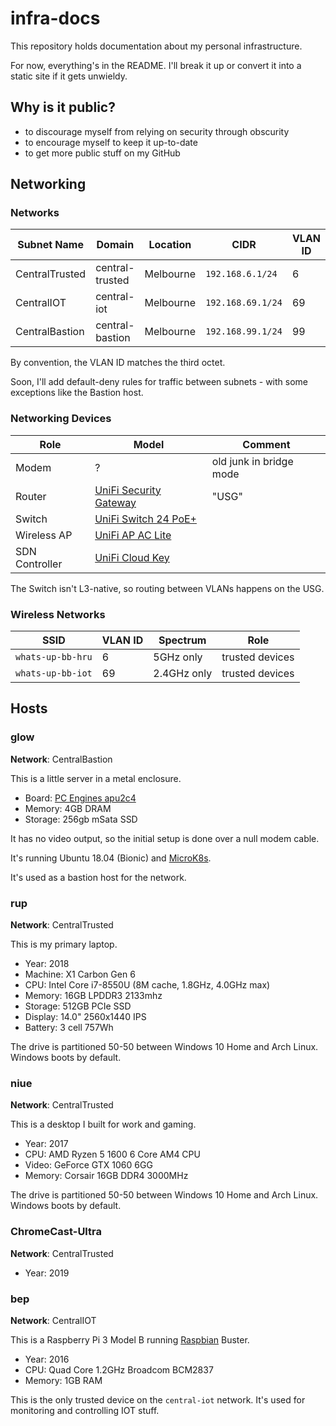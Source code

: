 # infra-docs

This repository holds documentation about my personal infrastructure.

For now, everything's in the README. I'll break it up or convert it into a
static site if it gets unwieldy.

## Why is it public?

* to discourage myself from relying on security through obscurity
* to encourage myself to keep it up-to-date
* to get more public stuff on my GitHub

## Networking

### Networks

| Subnet Name      | Domain          | Location  | CIDR              | VLAN ID |
| ---------------- | --------------- | --------- | ----------------- | ------- |
| CentralTrusted   | central-trusted | Melbourne | `192.168.6.1/24`  | 6       |
| CentralIOT       | central-iot     | Melbourne | `192.168.69.1/24` | 69      |
| CentralBastion   | central-bastion | Melbourne | `192.168.99.1/24` | 99      |

By convention, the VLAN ID matches the third octet.

Soon, I'll add default-deny rules for traffic between subnets - with some exceptions like the Bastion host.

### Networking Devices

| Role           | Model                                                                         | Comment                 |
| -------------- | ----------------------------------------------------------------------------- | ----------------------- |
| Modem          | ?                                                                             | old junk in bridge mode |
| Router         | [UniFi Security Gateway](https://www.ui.com/unifi-routing/usg/)               | "USG"                   |
| Switch         | [UniFi Switch 24 PoE+](https://www.ui.com/unifi-switching/unifi-switch-2448/) |                         |
| Wireless AP    | [UniFi AP AC Lite](https://www.ui.com/unifi/unifi-ap-ac-lite/)                |                         |
| SDN Controller | [UniFi Cloud Key](https://www.ui.com/unifi/unifi-cloud-key/)                  |                         |

The Switch isn't L3-native, so routing between VLANs happens on the USG.

### Wireless Networks

| SSID                | VLAN ID | Spectrum    | Role            |
| ------------------- | ------- | ----------- | --------------- |
| `whats-up-bb-hru`   | 6       | 5GHz only   | trusted devices |
| `whats-up-bb-iot`   | 69      | 2.4GHz only | trusted devices |

## Hosts

### glow

**Network**: CentralBastion

This is a little server in a metal enclosure.

* Board: [PC Engines apu2c4](https://pcengines.ch/apu2c4.htm)
* Memory: 4GB DRAM
* Storage: 256gb mSata SSD

It has no video output, so the initial setup is done over a null modem cable.

It's running Ubuntu 18.04 (Bionic) and [MicroK8s](https://microk8s.io/).

It's used as a bastion host for the network.

### rup

**Network**: CentralTrusted

This is my primary laptop.

* Year: 2018
* Machine: X1 Carbon Gen 6
* CPU: Intel Core i7-8550U (8M cache, 1.8GHz, 4.0GHz max)
* Memory: 16GB LPDDR3 2133mhz
* Storage: 512GB PCIe SSD
* Display: 14.0" 2560x1440 IPS
* Battery: 3 cell 757Wh

The drive is partitioned 50-50 between Windows 10 Home and Arch Linux. Windows
boots by default.

### niue

**Network**: CentralTrusted

This is a desktop I built for work and gaming.

* Year: 2017
* CPU: AMD Ryzen 5 1600 6 Core AM4 CPU
* Video: GeForce GTX 1060 6GG
* Memory: Corsair 16GB DDR4 3000MHz

The drive is partitioned 50-50 between Windows 10 Home and Arch Linux. Windows
boots by default.

### ChromeCast-Ultra

**Network**: CentralTrusted

* Year: 2019

### bep

**Network**: CentralIOT

This is a Raspberry Pi 3 Model B running [Raspbian](https://en.wikipedia.org/wiki/Raspbian) Buster.

* Year: 2016
* CPU: Quad Core 1.2GHz Broadcom BCM2837
* Memory: 1GB RAM

This is the only trusted device on the `central-iot` network. It's used for monitoring and controlling IOT stuff.
